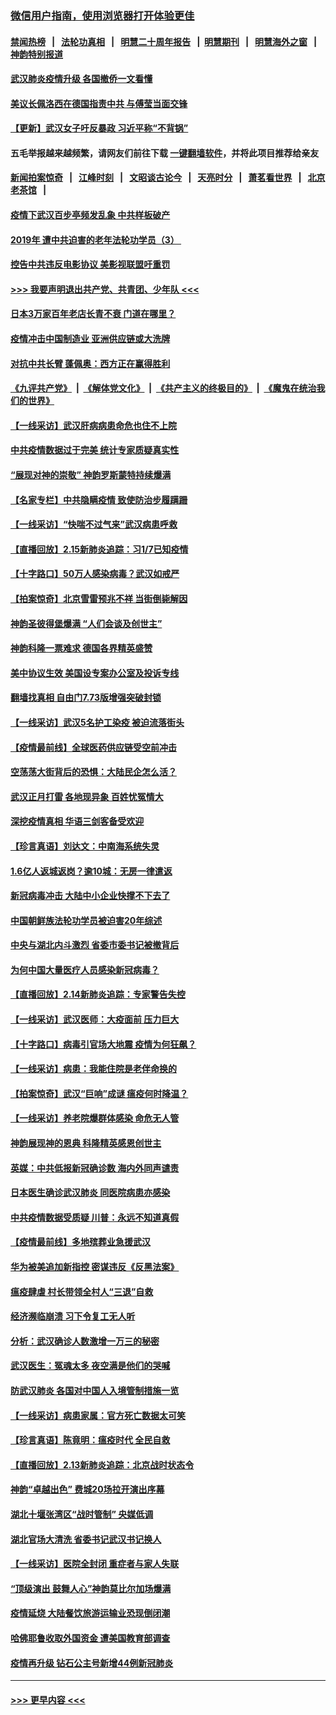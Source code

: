 ### [微信用户指南，使用浏览器打开体验更佳](https://github.com/gfw-breaker/banned-news1/blob/master/indexes/wechat-guide.md?t=0)
#### [禁闻热榜](热点新闻.md?t=0)  &nbsp;&nbsp;|&nbsp;&nbsp; [法轮功真相](https://github.com/gfw-breaker/truth/blob/master/README.md?t=0) &nbsp;&nbsp;|&nbsp;&nbsp; [明慧二十周年报告](https://github.com/gfw-breaker/mh-reports/blob/master/README.md?t=0) &nbsp;&nbsp;|&nbsp;&nbsp;[明慧期刊](https://github.com/gfw-breaker/mh-qikan) &nbsp;&nbsp;|&nbsp;&nbsp; [明慧海外之窗](https://github.com/gfw-breaker/mh-news/blob/master/README.md?t=0) &nbsp;&nbsp;|&nbsp;&nbsp; [神韵特别报道](https://github.com/gfw-breaker/mh-news/blob/master/shenyun.md?t=0)
#### [武汉肺炎疫情升级 各国撤侨一文看懂](../pages/nf4514/n11859313.md?t=02162055) 
#### [美议长佩洛西在德国指责中共 与傅莹当面交锋](../pages/nf4514/n11872375.md?t=02162055) 
#### [【更新】武汉女子吁反暴政 习近平称“不背锅”](../pages/nf4514/n11801312.md?t=02162055) 
#### 五毛举报越来越频繁，请网友们前往下载 [一键翻墙软件](https://github.com/gfw-breaker/ssr-accounts)，并将此项目推荐给亲友
#### [新闻拍案惊奇](https://github.com/gfw-breaker/banned-news1/blob/master/pages/link4.md) &nbsp;&nbsp;|&nbsp;&nbsp; [江峰时刻](https://github.com/gfw-breaker/banned-news1/blob/master/pages/link4.md) &nbsp;&nbsp;|&nbsp;&nbsp; [文昭谈古论今](https://github.com/gfw-breaker/banned-news1/blob/master/pages/link4.md) &nbsp;&nbsp;|&nbsp;&nbsp; [天亮时分](https://github.com/gfw-breaker/banned-news1/blob/master/pages/link4.md) &nbsp;&nbsp;|&nbsp;&nbsp; [萧茗看世界](https://github.com/gfw-breaker/banned-news1/blob/master/pages/link4.md) &nbsp;&nbsp;|&nbsp;&nbsp; [北京老茶馆](https://github.com/gfw-breaker/banned-news1/blob/master/pages/link4.md) &nbsp;&nbsp;|&nbsp;&nbsp; 
#### [疫情下武汉百步亭频发乱象 中共样板破产](../pages/nf4514/n11871457.md?t=02162055) 
#### [2019年 遭中共迫害的老年法轮功学员（3） ](../pages/nf4514/n11830056.md?t=02162055) 
#### [控告中共违反电影协议 美影视联盟吁重罚](../pages/nf4514/n11871820.md?t=02162055) 
#### [>>> 我要声明退出共产党、共青团、少年队 <<<](https://github.com/begood0513/goodnews/blob/master/quit/letter.md) 
#### [日本3万家百年老店长青不衰 门道在哪里？](../pages/nf4514/n11871670.md?t=02162055) 
#### [疫情冲击中国制造业 亚洲供应链或大洗牌](../pages/nf4514/n11871629.md?t=02162055) 
#### [对抗中共长臂 蓬佩奥：西方正在赢得胜利](../pages/nf4514/n11871500.md?t=02162055) 
#### [《九评共产党》](https://github.com/begood0513/9ping.md/blob/master/README.md) &nbsp;|&nbsp; [《解体党文化》](../../../../jtdwh.md/blob/master/README.md)  &nbsp;|&nbsp; [《共产主义的终极目的》](../../../../gczydzjmd.md/blob/master/README.md) &nbsp;|&nbsp; [《魔鬼在统治我们的世界》](../../../../mgztzwmdsj.md/blob/master/README.md) 
#### [【一线采访】武汉肝病病患命危也住不上院](../pages/nf4514/n11870591.md?t=02162055) 
#### [中共疫情数据过于完美 统计专家质疑真实性](../pages/nf4514/n11870197.md?t=02162055) 
#### [“展现对神的崇敬” 神韵罗斯蒙特持续爆满](../pages/nf4514/n11871152.md?t=02162055) 
#### [【名家专栏】中共隐瞒疫情 致使防治步履蹒跚](../pages/nf4514/n11870815.md?t=02162055) 
#### [【一线采访】“快喘不过气来”武汉病患呼救](../pages/nf4514/n11870636.md?t=02162055) 
#### [【直播回放】2.15新肺炎追踪：习1/7已知疫情](../pages/nf4514/n11871276.md?t=02162055) 
#### [【十字路口】50万人感染病毒？武汉如戒严](../pages/nf4514/n11870405.md?t=02162055) 
#### [【拍案惊奇】北京雪雷预兆不祥 当街倒毙解因](../pages/nf4514/n11870203.md?t=02162055) 
#### [神韵圣彼得堡爆满 “人们会谈及创世主”](../pages/nf4514/n11871031.md?t=02162055) 
#### [神韵科隆一票难求 德国各界精英盛赞](../pages/nf4514/n11870655.md?t=02162055) 
#### [美中协议生效 美国设专案办公室及投诉专线](../pages/nf4514/n11870266.md?t=02162055) 
#### [翻墙找真相 自由门7.73版增强突破封锁](../pages/nf4514/n11869569.md?t=02162055) 
#### [【一线采访】武汉5名护工染疫 被迫流落街头](../pages/nf4514/n11870054.md?t=02162055) 
#### [【疫情最前线】全球医药供应链受空前冲击](../pages/nf4514/n11869614.md?t=02162055) 
#### [空荡荡大街背后的恐惧：大陆民企怎么活？](../pages/nf4514/n11869676.md?t=02162055) 
#### [武汉正月打雷 各地现异象 百姓忧冤情大](../pages/nf4514/n11869531.md?t=02162055) 
#### [深挖疫情真相 华语三剑客备受欢迎](../pages/nf4514/n11867482.md?t=02162055) 
#### [【珍言真语】刘达文：中南海系统失灵](../pages/nf4514/n11869465.md?t=02162055) 
#### [1.6亿人返城返岗？逾10城：无房一律遣返](../pages/nf4514/n11869360.md?t=02162055) 
#### [新冠病毒冲击 大陆中小企业快撑不下去了](../pages/nf4514/n11869259.md?t=02162055) 
#### [中国朝鲜族法轮功学员被迫害20年综述](../pages/nf4514/n11846618.md?t=02162055) 
#### [中央与湖北内斗激烈 省委市委书记被撤背后](../pages/nf4514/n11868325.md?t=02162055) 
#### [为何中国大量医疗人员感染新冠病毒？](../pages/nf4514/n11869001.md?t=02162055) 
#### [【直播回放】2.14新肺炎追踪：专家警告失控](../pages/nf4514/n11868930.md?t=02162055) 
#### [【一线采访】武汉医师：大疫面前 压力巨大](../pages/nf4514/n11868829.md?t=02162055) 
#### [【十字路口】病毒引官场大地震 疫情为何狂飙？](../pages/nf4514/n11867660.md?t=02162055) 
#### [【一线采访】病患：我能住院是老伴命换的](../pages/nf4514/n11867769.md?t=02162055) 
#### [【拍案惊奇】武汉“巨响”成谜 瘟疫何时降温？](../pages/nf4514/n11867555.md?t=02162055) 
#### [【一线采访】养老院爆群体感染 命危无人管](../pages/nf4514/n11868341.md?t=02162055) 
#### [神韵展现神的恩典 科隆精英感恩创世主](../pages/nf4514/n11867850.md?t=02162055) 
#### [英媒：中共低报新冠确诊数 海内外同声谴责](../pages/nf4514/n11867421.md?t=02162055) 
#### [日本医生确诊武汉肺炎 同医院病患亦感染](../pages/nf4514/n11867779.md?t=02162055) 
#### [中共疫情数据受质疑 川普：永远不知道真假](../pages/nf4514/n11867195.md?t=02162055) 
#### [【疫情最前线】多地殡葬业急援武汉](../pages/nf4514/n11866914.md?t=02162055) 
#### [华为被美追加新指控 密谋违反《反黑法案》](../pages/nf4514/n11867191.md?t=02162055) 
#### [瘟疫肆虐 村长带领全村人“三退”自救](../pages/nf4514/n11861714.md?t=02162055) 
#### [经济濒临崩溃 习下令复工无人听](../pages/nf4514/n11867269.md?t=02162055) 
#### [分析：武汉确诊人数激增一万三的秘密](../pages/nf4514/n11866187.md?t=02162055) 
#### [武汉医生：冤魂太多 夜空满是他们的哭喊](../pages/nf4514/n11867107.md?t=02162055) 
#### [防武汉肺炎 各国对中国人入境管制措施一览](../pages/nf4514/n11838726.md?t=02162055) 
#### [【一线采访】病患家属：官方死亡数据太可笑](../pages/nf4514/n11866840.md?t=02162055) 
#### [【珍言真语】陈竟明：瘟疫时代 全民自救](../pages/nf4514/n11866765.md?t=02162055) 
#### [【直播回放】2.13新肺炎追踪：北京战时状态令](../pages/nf4514/n11866261.md?t=02162055) 
#### [神韵“卓越出色” 费城20场拉开演出序幕](../pages/nf4514/n11866232.md?t=02162055) 
#### [湖北十堰张湾区“战时管制” 央媒低调](../pages/nf4514/n11866013.md?t=02162055) 
#### [湖北官场大清洗 省委书记武汉书记换人](../pages/nf4514/n11865112.md?t=02162055) 
#### [【一线采访】医院全封闭 重症者与家人失联](../pages/nf4514/n11864778.md?t=02162055) 
#### [“顶级演出 鼓舞人心”神韵莫比尔加场爆满](../pages/nf4514/n11865855.md?t=02162055) 
#### [疫情延烧 大陆餐饮旅游运输业恐现倒闭潮](../pages/nf4514/n11865608.md?t=02162055) 
#### [哈佛耶鲁收取外国资金 遭美国教育部调查](../pages/nf4514/n11864950.md?t=02162055) 
#### [疫情再升级 钻石公主号新增44例新冠肺炎](../pages/nf4514/n11865033.md?t=02162055) 

----
#### [ >>> 更早内容 <<< ](../indexes/nf4514-earlier.md)
